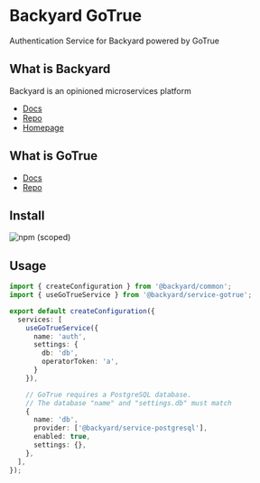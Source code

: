 # Backyard GoTrue
Authentication Service for Backyard powered by GoTrue

## What is Backyard
Backyard is an opinioned microservices platform

 - [Docs](https://backyard.io/docs)
 - [Repo](https://github.com/elwood-technology/backyard)
 - [Homepage](https://backyard.io)

## What is GoTrue

 - [Docs](https://github.com/netlify/gotrue#readme)
 - [Repo](https://github.com/netlify/gotrue)

## Install
![npm (scoped)](https://img.shields.io/npm/v/@backyard/service-gotrue)

## Usage

```typescript
import { createConfiguration } from '@backyard/common';
import { useGoTrueService } from '@backyard/service-gotrue';

export default createConfiguration({
  services: [
    useGoTrueService({
      name: 'auth',
      settings: {
        db: 'db',
        operatorToken: 'a',
      }
    }),

    // GoTrue requires a PostgreSQL database.
    // The database "name" and "settings.db" must match
    {
      name: 'db',
      provider: ['@backyard/service-postgresql'],
      enabled: true,
      settings: {},
    },
  ],
});
```
